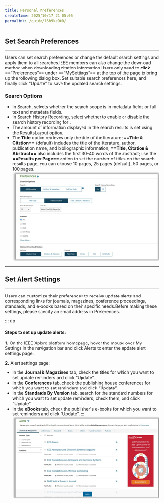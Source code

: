 ```yaml
---
title: Personal Preferences
createTime: 2025/10/17 21:05:05
permalink: /guide/l6h9ke900/
---
```


## **Set Search Preferences**
---
Users can set search preferences or change the default search settings and apply them to all searches.IEEE members can also change the download method when downloading citation information.Users only need to **click** ==“Preferences”== under ==“MySettings”== at the top of the page to bring up the following dialog box. Set suitable search preferences here, and finally click “Update” to save the updated search settings.

### **Search Options**
* In Search, selects whether the search scope is in metadata fields or full text and metadata fields.
* In Search History Recording, select whether to enable or disable the search history recording for .
* The amount of information displayed in the search results is set using the ResultsLayout option. 
* The **Title** option retrieves only the title of the literature; **==Title & Citation==** (default) includes the title of the literature, author, publication name, and bibliographic information; **==Title, Citation & Abstract==** also includes the first 30-40 words of the abstract; use the **==Results per Page==** option to set the number of titles on the search results page, you can choose 10 pages, 25 pages (default), 50 pages, or 100 pages. 
![Search Options](../src/guide/searchoption.jpg)
---

## **Set Alert Settings**
---
Users can customize their preferences to receive update alerts and corresponding links for journals, magazines, conference proceedings, standards, and e-books based on their specific needs.Before making these settings, please specify an email address in Preferences.

::: tip
#### **Steps to set up update alerts:**
 **1.** On the IEEE Xplore platform homepage, hover the mouse over My Settings in the navigation bar and click Alerts to enter the update alert settings page.  
   
 **2.** Alert settings page:
   - In the **Journal & Magazines** tab, check the titles for which you want to set update reminders and click “Update”.  
   - In the **Conferences** tab, check the publishing house conferences for which you want to set reminders and click “Update”.  
   - In the **Standards By Version** tab, search for the standard numbers for which you want to set update reminders, check them, and click “Update”.  
   - In the **eBooks** tab, check the publisher's e-books for which you want to set reminders and click “Update”.
:::
![Alert](../src/guide/alert.jpg)
